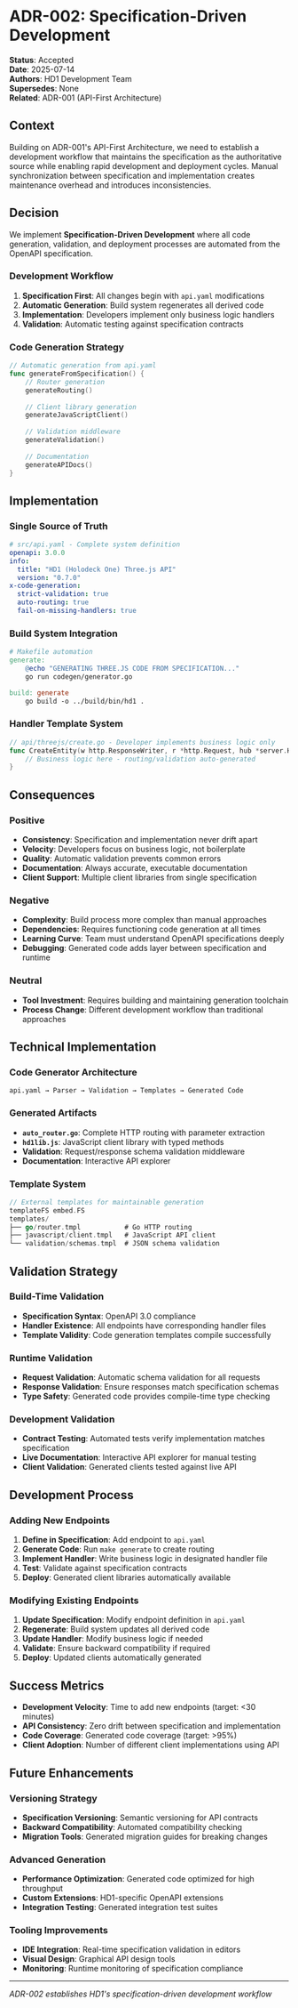 # ADR-002: Specification-Driven Development

**Status**: Accepted  
**Date**: 2025-07-14  
**Authors**: HD1 Development Team  
**Supersedes**: None  
**Related**: ADR-001 (API-First Architecture)

## Context

Building on ADR-001's API-First Architecture, we need to establish a development workflow that maintains the specification as the authoritative source while enabling rapid development and deployment cycles. Manual synchronization between specification and implementation creates maintenance overhead and introduces inconsistencies.

## Decision

We implement **Specification-Driven Development** where all code generation, validation, and deployment processes are automated from the OpenAPI specification.

### Development Workflow

1. **Specification First**: All changes begin with `api.yaml` modifications
2. **Automatic Generation**: Build system regenerates all derived code
3. **Implementation**: Developers implement only business logic handlers
4. **Validation**: Automatic testing against specification contracts

### Code Generation Strategy

```go
// Automatic generation from api.yaml
func generateFromSpecification() {
    // Router generation
    generateRouting()
    
    // Client library generation  
    generateJavaScriptClient()
    
    // Validation middleware
    generateValidation()
    
    // Documentation
    generateAPIDocs()
}
```

## Implementation

### Single Source of Truth
```yaml
# src/api.yaml - Complete system definition
openapi: 3.0.0
info:
  title: "HD1 (Holodeck One) Three.js API"
  version: "0.7.0"
x-code-generation:
  strict-validation: true
  auto-routing: true
  fail-on-missing-handlers: true
```

### Build System Integration
```makefile
# Makefile automation
generate:
    @echo "GENERATING THREE.JS CODE FROM SPECIFICATION..."
    go run codegen/generator.go

build: generate
    go build -o ../build/bin/hd1 .
```

### Handler Template System
```go
// api/threejs/create.go - Developer implements business logic only
func CreateEntity(w http.ResponseWriter, r *http.Request, hub *server.Hub) {
    // Business logic here - routing/validation auto-generated
}
```

## Consequences

### Positive
- **Consistency**: Specification and implementation never drift apart
- **Velocity**: Developers focus on business logic, not boilerplate
- **Quality**: Automatic validation prevents common errors
- **Documentation**: Always accurate, executable documentation
- **Client Support**: Multiple client libraries from single specification

### Negative
- **Complexity**: Build process more complex than manual approaches
- **Dependencies**: Requires functioning code generation at all times
- **Learning Curve**: Team must understand OpenAPI specifications deeply
- **Debugging**: Generated code adds layer between specification and runtime

### Neutral
- **Tool Investment**: Requires building and maintaining generation toolchain
- **Process Change**: Different development workflow than traditional approaches

## Technical Implementation

### Code Generator Architecture
```
api.yaml → Parser → Validation → Templates → Generated Code
```

### Generated Artifacts
- **`auto_router.go`**: Complete HTTP routing with parameter extraction
- **`hd1lib.js`**: JavaScript client library with typed methods  
- **Validation**: Request/response schema validation middleware
- **Documentation**: Interactive API explorer

### Template System
```go
// External templates for maintainable generation
templateFS embed.FS
templates/
├── go/router.tmpl           # Go HTTP routing
├── javascript/client.tmpl   # JavaScript API client
└── validation/schemas.tmpl  # JSON schema validation
```

## Validation Strategy

### Build-Time Validation
- **Specification Syntax**: OpenAPI 3.0 compliance
- **Handler Existence**: All endpoints have corresponding handler files
- **Template Validity**: Code generation templates compile successfully

### Runtime Validation  
- **Request Validation**: Automatic schema validation for all requests
- **Response Validation**: Ensure responses match specification schemas
- **Type Safety**: Generated code provides compile-time type checking

### Development Validation
- **Contract Testing**: Automated tests verify implementation matches specification
- **Live Documentation**: Interactive API explorer for manual testing
- **Client Validation**: Generated clients tested against live API

## Development Process

### Adding New Endpoints
1. **Define in Specification**: Add endpoint to `api.yaml`
2. **Generate Code**: Run `make generate` to create routing
3. **Implement Handler**: Write business logic in designated handler file
4. **Test**: Validate against specification contracts
5. **Deploy**: Generated client libraries automatically available

### Modifying Existing Endpoints
1. **Update Specification**: Modify endpoint definition in `api.yaml`
2. **Regenerate**: Build system updates all derived code
3. **Update Handler**: Modify business logic if needed
4. **Validate**: Ensure backward compatibility if required
5. **Deploy**: Updated clients automatically generated

## Success Metrics

- **Development Velocity**: Time to add new endpoints (target: <30 minutes)
- **API Consistency**: Zero drift between specification and implementation
- **Code Coverage**: Generated code coverage (target: >95%)
- **Client Adoption**: Number of different client implementations using API

## Future Enhancements

### Versioning Strategy
- **Specification Versioning**: Semantic versioning for API contracts
- **Backward Compatibility**: Automated compatibility checking
- **Migration Tools**: Generated migration guides for breaking changes

### Advanced Generation
- **Performance Optimization**: Generated code optimized for high throughput
- **Custom Extensions**: HD1-specific OpenAPI extensions
- **Integration Testing**: Generated integration test suites

### Tooling Improvements
- **IDE Integration**: Real-time specification validation in editors
- **Visual Design**: Graphical API design tools
- **Monitoring**: Runtime monitoring of specification compliance

---

*ADR-002 establishes HD1's specification-driven development workflow*